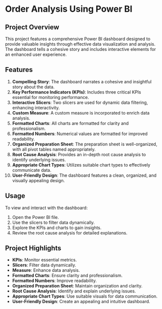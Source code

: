 # Order Analysis Using Power BI

## Project Overview

This project features a comprehensive Power BI dashboard designed to provide valuable insights through effective data visualization and analysis. The dashboard tells a cohesive story and includes interactive elements for an enhanced user experience.

## Features

1. **Compelling Story**: The dashboard narrates a cohesive and insightful story about the data.
2. **Key Performance Indicators (KPIs)**: Includes three critical KPIs essential for monitoring performance.
3. **Interactive Slicers**: Two slicers are used for dynamic data filtering, enhancing interactivity.
4. **Custom Measure**: A custom measure is incorporated to enrich data analysis.
5. **Formatted Charts**: All charts are formatted for clarity and professionalism.
6. **Formatted Numbers**: Numerical values are formatted for improved readability.
7. **Organized Preparation Sheet**: The preparation sheet is well-organized, with all pivot tables named appropriately.
8. **Root Cause Analysis**: Provides an in-depth root cause analysis to identify underlying issues.
9. **Appropriate Chart Types**: Utilizes suitable chart types to effectively communicate data.
10. **User-Friendly Design**: The dashboard features a clean, organized, and visually appealing design.

## Usage

To view and interact with the dashboard:

1. Open the Power BI file.
2. Use the slicers to filter data dynamically.
3. Explore the KPIs and charts to gain insights.
4. Review the root cause analysis for detailed explanations.

## Project Highlights

- **KPIs**: Monitor essential metrics.
- **Slicers**: Filter data dynamically.
- **Measure**: Enhance data analysis.
- **Formatted Charts**: Ensure clarity and professionalism.
- **Formatted Numbers**: Improve readability.
- **Organized Preparation Sheet**: Maintain organization and clarity.
- **Root Cause Analysis**: Identify and explain underlying issues.
- **Appropriate Chart Types**: Use suitable visuals for data communication.
- **User-Friendly Design**: Create an appealing and intuitive dashboard.
